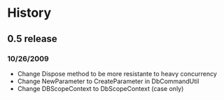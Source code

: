 # History #

## 0.5 release ##
### 10/26/2009 ###
  * Change Dispose method to be more resistante to heavy concurrency
  * Change NewParameter to CreateParameter in DbCommandUtil
  * Change DBScopeContext to DbScopeContext (case only)
